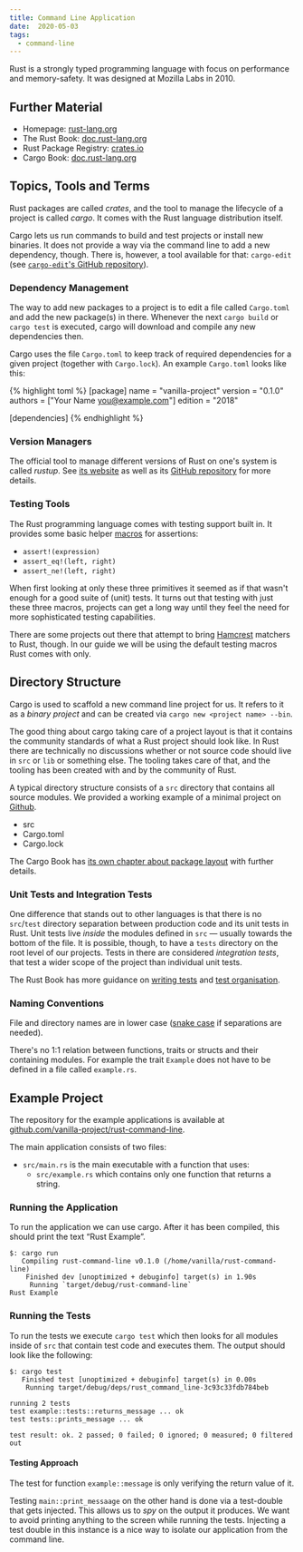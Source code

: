 ```yaml
---
title: Command Line Application
date:  2020-05-03
tags:
  - command-line
---
```


Rust is a strongly typed programming language with focus on performance and memory-safety.
It was designed at Mozilla Labs in 2010.


## Further Material

- Homepage: [rust-lang.org](https://www.rust-lang.org)
- The Rust Book: [doc.rust-lang.org](https://doc.rust-lang.org/book)
- Rust Package Registry: [crates.io](https://crates.io)
- Cargo Book: [doc.rust-lang.org](https://doc.rust-lang.org/cargo/guide)


## Topics, Tools and Terms

Rust packages are called _crates_, and the tool to manage the lifecycle of a project is called _cargo_.
It comes with the Rust language distribution itself.

Cargo lets us run commands to build and test projects or install new binaries.
It does not provide a way via the command line to add a new dependency, though.
There is, however, a tool available for that: `cargo-edit` (see [`cargo-edit`'s GitHub repository](https://github.com/killercup/cargo-edit)).


### Dependency Management

The way to add new packages to a project is to edit a file called `Cargo.toml` and add the new package(s) in there.
Whenever the next `cargo build` or `cargo test` is executed, cargo will download and compile any new dependencies then.

Cargo uses the file `Cargo.toml` to keep track of required dependencies for a given project (together with `Cargo.lock`).
An example `Cargo.toml` looks like this:

{% highlight toml %}
[package]
name = "vanilla-project"
version = "0.1.0"
authors = ["Your Name <you@example.com>"]
edition = "2018"

[dependencies]
{% endhighlight %}


### Version Managers

The official tool to manage different versions of Rust on one's system is called _rustup_.
See [its website](https://rustup.rs) as well as its [GitHub repository](https://github.com/rust-lang/rustup) for more details.


### Testing Tools

The Rust programming language comes with testing support built in.
It provides some basic helper [macros](https://doc.rust-lang.org/stable/rust-by-example/macros.html) for assertions:

- `assert!(expression)`
- `assert_eq!(left, right)`
- `assert_ne!(left, right)`

When first looking at only these three primitives it seemed as if that wasn't enough for a good suite of (unit) tests.
It turns out that testing with just these three macros, projects can get a long way until they feel the need for more sophisticated testing capabilities.

There are some projects out there that attempt to bring [Hamcrest](http://hamcrest.org) matchers to Rust, though.
In our guide we will be using the default testing macros Rust comes with only.


## Directory Structure

Cargo is used to scaffold a new command line project for us.
It refers to it as a _binary project_ and can be created via `cargo new <project name> --bin`.

The good thing about cargo taking care of a project layout is that it contains the community standards of what a Rust project should look like.
In Rust there are technically no discussions whether or not source code should live in `src` or `lib` or something else.
The tooling takes care of that, and the tooling has been created with and by the community of Rust.

A typical directory structure consists of a `src` directory that contains all source modules.
We provided a working example of a minimal project on [Github](https://github.com/vanilla-project/rust-command-line).

<ul class="directory-structure">
  <li class="directory">src</li>
  <li class="text file">Cargo.toml</li>
  <li class="text file">Cargo.lock</li>
</ul>

The Cargo Book has [its own chapter about package layout](https://doc.rust-lang.org/cargo/guide/project-layout.html) with further details.


### Unit Tests and Integration Tests

One difference that stands out to other languages is that there is no `src`/`test` directory separation between production code and its unit tests in Rust.
Unit tests live _inside_ the modules defined in `src` &mdash; usually towards the bottom of the file.
It is possible, though, to have a `tests` directory on the root level of our projects.
Tests in there are considered _integration tests_, that test a wider scope of the project than individual unit tests.

The Rust Book has more guidance on [writing tests](https://doc.rust-lang.org/book/ch11-01-writing-tests.html) and [test organisation](https://doc.rust-lang.org/book/ch11-03-test-organization.html).


### Naming Conventions

File and directory names are in lower case ([snake case](https://en.wikipedia.org/wiki/Snake_case) if separations are needed).

There's no 1:1 relation between functions, traits or structs and their containing modules.
For example the trait `Example` does not have to be defined in a file called `example.rs`.


## Example Project

The repository for the example applications is available at [github.com/vanilla-project/rust-command-line](https://github.com/vanilla-project/rust-command-line).

The main application consists of two files:

- `src/main.rs` is the main executable with a function that uses:
  - `src/example.rs` which contains only one function that returns a string.


### Running the Application

To run the application we can use cargo.
After it has been compiled, this should print the text &ldquo;Rust Example&rdquo;.

```
$: cargo run
   Compiling rust-command-line v0.1.0 (/home/vanilla/rust-command-line)
    Finished dev [unoptimized + debuginfo] target(s) in 1.90s
     Running `target/debug/rust-command-line`
Rust Example
```


### Running the Tests

To run the tests we execute `cargo test` which then looks for all modules inside of `src` that contain test code and executes them.
The output should look like the following:

```
$: cargo test
   Finished test [unoptimized + debuginfo] target(s) in 0.00s
    Running target/debug/deps/rust_command_line-3c93c33fdb784beb

running 2 tests
test example::tests::returns_message ... ok
test tests::prints_message ... ok

test result: ok. 2 passed; 0 failed; 0 ignored; 0 measured; 0 filtered out
```


#### Testing Approach

The test for function `example::message` is only verifying the return value of it.

Testing `main::print_messaage` on the other hand is done via a test-double that gets injected.
This allows us to _spy_ on the output it produces.
We want to avoid printing anything to the screen while running the tests.
Injecting a test double in this instance is a nice way to isolate our application from the command line.

